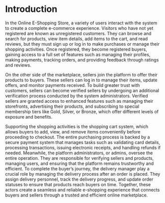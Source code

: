 # Introduction

<p>In the Online E-Shopping Store, a variety of users interact with the system to
create a complete e-commerce experience. Visitors who have not yet registered
are known as unregistered customers. They can browse and search for products,
view item details, add items to the cart, and read reviews, but they must sign up
or log in to make purchases or manage their shopping activities. Once
registered, they become registered buyers, gaining access to a full set of features
such as managing their profiles, making payments, tracking orders, and
providing feedback through ratings and reviews.</p>

On the other side of the marketplace, sellers join the platform to offer their
products to buyers. These sellers can log in to manage their items, update offers,
and monitor payments received. To build greater trust with customers, sellers
can become verified sellers by undergoing an additional verification process
conducted by the system administrators. Verified sellers are granted access to
enhanced features such as managing their storefronts, advertising their products,
and subscribing to special membership tiers like Gold, Silver, or Bronze, which
offer different levels of exposure and benefits.

Supporting the shopping activities is the shopping cart system, which allows
buyers to add, view, and remove items conveniently before proceeding to
checkout. The entire purchasing process is backed by a secure payment system
that manages tasks such as validating card details, processing transactions,
issuing electronic receipts, and handling refunds if needed. Meanwhile, the
platform administrators, or admins, oversee the entire operation. They are
responsible for verifying sellers and products, managing users, and ensuring that
the platform remains trustworthy and efficient.
To complete the buyer’s journey, the delivery manager play a crucial role by
managing the delivery process after an order is placed. They assign delivery
personnel, track the delivery progress, and update order statuses to ensure that
products reach buyers on time. Together, these actors create a seamless and
reliable e-shopping experience that connects buyers and sellers through a trusted
and efficient online marketplace.
